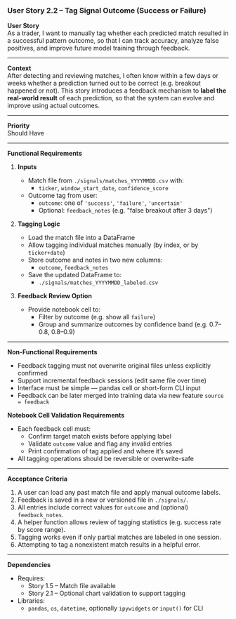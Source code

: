 ### User Story 2.2 – Tag Signal Outcome (Success or Failure)

**User Story**  
As a trader, I want to manually tag whether each predicted match resulted in a successful pattern outcome, so that I can track accuracy, analyze false positives, and improve future model training through feedback.

---

**Context**  
After detecting and reviewing matches, I often know within a few days or weeks whether a prediction turned out to be correct (e.g. breakout happened or not). This story introduces a feedback mechanism to **label the real-world result** of each prediction, so that the system can evolve and improve using actual outcomes.

---

**Priority**  
Should Have

---

**Functional Requirements**

1. **Inputs**
   - Match file from `./signals/matches_YYYYMMDD.csv` with:
     - `ticker`, `window_start_date`, `confidence_score`
   - Outcome tag from user:
     - `outcome`: one of `'success'`, `'failure'`, `'uncertain'`
     - Optional: `feedback_notes` (e.g. "false breakout after 3 days")

2. **Tagging Logic**
   - Load the match file into a DataFrame
   - Allow tagging individual matches manually (by index, or by `ticker+date`)
   - Store outcome and notes in two new columns:
     - `outcome`, `feedback_notes`
   - Save the updated DataFrame to:
     - `./signals/matches_YYYYMMDD_labeled.csv`

3. **Feedback Review Option**
   - Provide notebook cell to:
     - Filter by outcome (e.g. show all `failure`)
     - Group and summarize outcomes by confidence band (e.g. 0.7–0.8, 0.8–0.9)

---

**Non-Functional Requirements**

- Feedback tagging must not overwrite original files unless explicitly confirmed
- Support incremental feedback sessions (edit same file over time)
- Interface must be simple — pandas cell or short-form CLI input
- Feedback can be later merged into training data via new feature `source = feedback`

**Notebook Cell Validation Requirements**
- Each feedback cell must:
  - Confirm target match exists before applying label
  - Validate `outcome` value and flag any invalid entries
  - Print confirmation of tag applied and where it’s saved
- All tagging operations should be reversible or overwrite-safe

---

**Acceptance Criteria**

1. A user can load any past match file and apply manual outcome labels.
2. Feedback is saved in a new or versioned file in `./signals/`.
3. All entries include correct values for `outcome` and (optional) `feedback_notes`.
4. A helper function allows review of tagging statistics (e.g. success rate by score range).
5. Tagging works even if only partial matches are labeled in one session.
6. Attempting to tag a nonexistent match results in a helpful error.

---

**Dependencies**

- Requires:
  - Story 1.5 – Match file available
  - Story 2.1 – Optional chart validation to support tagging
- Libraries:
  - `pandas`, `os`, `datetime`, optionally `ipywidgets` or `input()` for CLI
